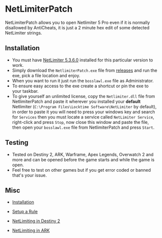# NetLimiterPatch

NetLimiterPatch allows you to open Netlimiter 5 Pro even if it is normally disallowed by AntiCheats, it is just a 2 minute hex edit of some detected NetLimiter strings. 

## Installation

- You must have [NetLimiter 5.3.6.0](https://download.netlimiter.com/nl/netlimiter-5.3.6.0.exe) installed for this particular version to work. 
- Simply download the `NetlimiterPatch.exe` file from [releases](https://github.com/bosslawl/NetLimiterPatch/releases/download/alpha/NetLimiterPatch.exe) and run the exe, pick a file location and enjoy.
- When you want to run it just run the `bosslawl.exe` file as Administrator.
- To ensure easy access to the exe create a shortcut or pin the exe to your taskbar.
- To give yourself an unlimited license, copy the `Netlimiter.dll` file from NetlimiterPatch and paste it wherever you installed your **default** Netlimiter (`C:\Program Files\Locktime Software\NetLimiter` by default), in order to paste it you will need to press your windows key and search for `Services` then you must locate a service called `NetLimiter Service`, right-click and press `Stop`, now close this window and paste the file, then open your `bosslawl.exe` file from NetlimiterPatch and press `Start`.

## Testing

- Tested on Destiny 2, ARK, Warframe, Apex Legends, Overwatch 2 and more and can be opened before the game starts and while the game is open.
- Feel free to test on other games but if you get error coded or banned that's your issue.

## Misc 

- [Installation](https://www.youtube.com/watch?v=M_56mjDkoQs)
- [Setup a Rule](https://youtu.be/2Jl0Jm7r0Cw?feature=shared)

- [NetLimiting in Destiny 2](https://docs.google.com/document/d/1OxmVPbNjV9DC_yqWF_vslnQE7K_KE46c-Tb4XVmApNU/edit?usp=sharing)
- [NetLimiting in ARK](https://www.youtube.com/watch?v=N8GE_wGtigw)

